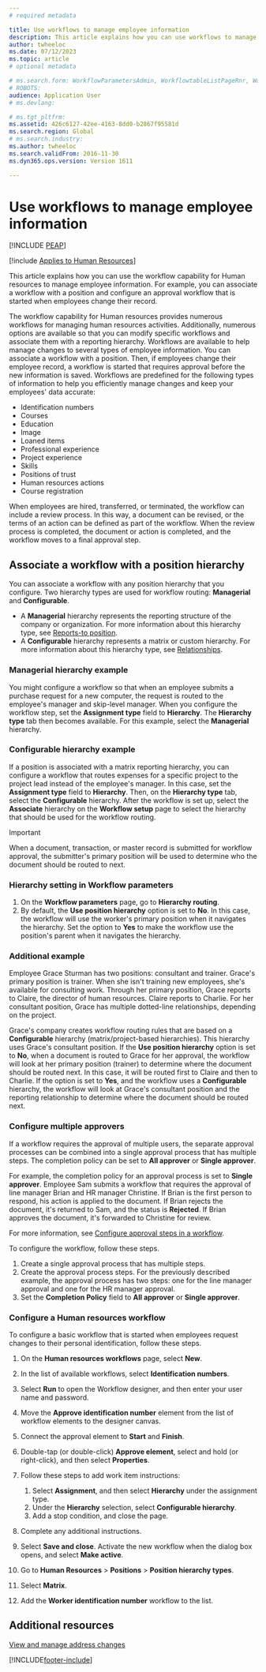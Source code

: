 ```yaml
---
# required metadata

title: Use workflows to manage employee information
description: This article explains how you can use workflows to manage employee information. 
author: twheeloc
ms.date: 07/12/2023
ms.topic: article
# optional metadata

# ms.search.form: WorkflowParametersAdmin, WorkflowtableListPageRnr, WorkflowStatus
# ROBOTS: 
audience: Application User
# ms.devlang: 

# ms.tgt_pltfrm: 
ms.assetid: 426c6127-42ee-4163-8dd0-b2867f95581d
ms.search.region: Global
# ms.search.industry: 
ms.author: twheeloc
ms.search.validFrom: 2016-11-30
ms.dyn365.ops.version: Version 1611

---
```


# Use workflows to manage employee information

[!INCLUDE [PEAP](../includes/peap-1.md)]

[!include [Applies to Human Resources](../includes/applies-to-hr.md)]

This article explains how you can use the workflow capability for Human resources to manage employee information. For example, you can associate a workflow with a position and configure an approval workflow that is started when employees change their record.

The workflow capability for Human resources provides numerous workflows for managing human resources activities. Additionally, numerous options are available so that you can modify specific workflows and associate them with a reporting hierarchy. Workflows are available to help manage changes to several types of employee information. You can associate a workflow with a position. Then, if employees change their employee record, a workflow is started that requires approval before the new information is saved. Workflows are predefined for the following types of information to help you efficiently manage changes and keep your employees' data accurate:

-   Identification numbers
-   Courses
-   Education
-   Image
-   Loaned items
-   Professional experience
-   Project experience
-   Skills
-   Positions of trust
-   Human resources actions
-   Course registration

When employees are hired, transferred, or terminated, the workflow can include a review process. In this way, a document can be revised, or the terms of an action can be defined as part of the workflow. When the review process is completed, the document or action is completed, and the workflow moves to a final approval step.

## Associate a workflow with a position hierarchy

You can associate a workflow with any position hierarchy that you configure. Two hierarchy types are used for workflow routing: **Managerial** and **Configurable**.

- A **Managerial** hierarchy represents the reporting structure of the company or organization. For more information about this hierarchy type, see [Reports-to position](hr-personnel-positions.md#reports-to-position).
- A **Configurable** hierarchy represents a matrix or custom hierarchy. For more information about this hierarchy type, see [Relationships](hr-personnel-positions.md#relationships).

### Managerial hierarchy example

You might configure a workflow so that when an employee submits a purchase request for a new computer, the request is routed to the employee's manager and skip-level manager. When you configure the workflow step, set the **Assignment type** field to **Hierarchy**. The **Hierarchy type** tab then becomes available. For this example, select the **Managerial** hierarchy.

### Configurable hierarchy example

If a position is associated with a matrix reporting hierarchy, you can configure a workflow that routes expenses for a specific project to the project lead instead of the employee's manager. In this case, set the **Assignment type** field to **Hierarchy**. Then, on the **Hierarchy type** tab, select the **Configurable** hierarchy. After the workflow is set up, select the **Associate** hierarchy on the **Workflow setup** page to select the hierarchy that should be used for the workflow routing.

> [!IMPORTANT]
> When a document, transaction, or master record is submitted for workflow approval, the submitter's primary position will be used to determine who the document should be routed to next.

### Hierarchy setting in Workflow parameters

1. On the **Workflow parameters** page, go to **Hierarchy routing**.
2. By default, the **Use position hierarchy** option is set to **No**. In this case, the workflow will use the worker's primary position when it navigates the hierarchy. Set the option to **Yes** to make the workflow use the position's parent when it navigates the hierarchy.

### Additional example 

Employee Grace Sturman has two positions: consultant and trainer. Grace's primary position is trainer. When she isn't training new employees, she's available for consulting work. Through her primary position, Grace reports to Claire, the director of human resources. Claire reports to Charlie. For her consultant position, Grace has multiple dotted-line relationships, depending on the project.

Grace's company creates workflow routing rules that are based on a **Configurable** hierarchy (matrix/project-based hierarchies). This hierarchy uses Grace's consultant position. If the **Use position hierarchy** option is set to **No**, when a document is routed to Grace for her approval, the workflow will look at her primary position (trainer) to determine where the document should be routed next. In this case, it will be routed first to Claire and then to Charlie. If the option is set to **Yes**, and the workflow uses a **Configurable** hierarchy, the workflow will look at Grace's consultant position and the reporting relationship to determine where the document should be routed next.

### Configure multiple approvers

If a workflow requires the approval of multiple users, the separate approval processes can be combined into a single approval process that has multiple steps. The completion policy can be set to **All approver** or **Single approver**.

For example, the completion policy for an approval process is set to **Single approver**. Employee Sam submits a workflow that requires the approval of line manager Brian and HR manager Christine. If Brian is the first person to respond, his action is applied to the document. If Brian rejects the document, it's returned to Sam, and the status is **Rejected**. If Brian approves the document, it's forwarded to Christine for review.

For more information, see [Configure approval steps in a workflow](../fin-ops-core/fin-ops/organization-administration/configure-approval-step-workflow.md).

To configure the workflow, follow these steps.

1. Create a single approval process that has multiple steps.
2. Create the approval process steps. For the previously described example, the approval process has two steps: one for the line manager approval and one for the HR manager approval.
3. Set the **Completion Policy** field to **All approver** or **Single approver**.

### Configure a Human resources workflow
To configure a basic workflow that is started when employees request changes to their personal identification, follow these steps.

1.  On the **Human resources workflows** page, select **New**.
2.  In the list of available workflows, select **Identification numbers**.
3.  Select **Run** to open the Workflow designer, and then enter your user name and password.
4.  Move the **Approve identification number** element from the list of workflow elements to the designer canvas.
5.  Connect the approval element to **Start** and **Finish**.
6.  Double-tap (or double-click) **Approve element**, select and hold (or right-click), and then select **Properties**.
7.  Follow these steps to add work item instructions:

    1.  Select **Assignment**, and then select **Hierarchy** under the assignment type.
    2.  Under the **Hierarchy** selection, select **Configurable hierarchy**.
    3.  Add a stop condition, and close the page.

8.  Complete any additional instructions.
9.  Select **Save and close**. Activate the new workflow when the dialog box opens, and select **Make active**.
10. Go to **Human Resources** &gt; **Positions** &gt; **Position hierarchy types**.
11. Select **Matrix**.
12. Add the **Worker identification number** workflow to the list.

## Additional resources

[View and manage address changes](hr-personnel-view-address-changes.md) 

[!INCLUDE[footer-include](../includes/footer-banner.md)]
